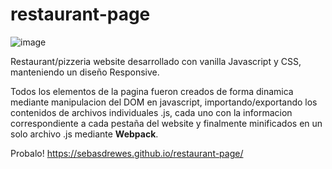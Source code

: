 # restaurant-page
![image](https://user-images.githubusercontent.com/81722772/121595095-4fafa580-ca14-11eb-9b4d-4a4e6fbe8e86.png)

Restaurant/pizzeria website desarrollado con vanilla Javascript y CSS, manteniendo un diseño Responsive.

Todos los elementos de la pagina fueron creados de forma dinamica mediante manipulacion del DOM en javascript, importando/exportando los contenidos de archivos
individuales .js, cada uno con la informacion correspondiente a cada pestaña del website y finalmente minificados en un solo archivo .js mediante **Webpack**.

Probalo! https://sebasdrewes.github.io/restaurant-page/
